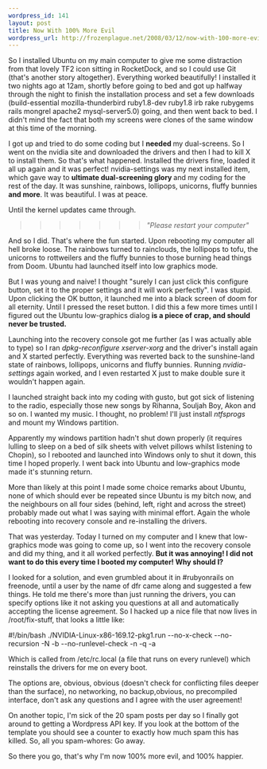 ```yaml
--- 
wordpress_id: 141
layout: post
title: Now With 100% More Evil
wordpress_url: http://frozenplague.net/2008/03/12/now-with-100-more-evil/
---
```

So I installed Ubuntu on my main computer to give me some distraction from that lovely TF2 icon sitting in RocketDock, and so I could use Git (that's another story altogether). Everything worked beautifully! I installed it two nights ago at 12am, shortly before going to bed and got up halfway through the night to finish the installation process and set a few downloads (build-essential mozilla-thunderbird ruby1.8-dev ruby1.8 irb rake rubygems rails mongrel apache2 mysql-server5.0) going, and then went back to bed. I didn't mind the fact that both my screens were clones of the same window at this time of the morning.

I got up and tried to do some coding but I <strong>needed </strong>my dual-screens. So I went on the nvidia site and downloaded the drivers and then I had to kill X to install them. So that's what happened. Installed the drivers fine, loaded it all up again and it was perfect! nvidia-settings was my next installed item, which gave way to <strong>ultimate dual-screening glory </strong>and my coding for the rest of the day. It was sunshine, rainbows, lollipops, unicorns, fluffy bunnies <strong>and more</strong>. It was beautiful. I was at peace.

Until the kernel updates came through.
<blockquote>
<blockquote>
<blockquote>
<blockquote>
<blockquote>
<blockquote>
<blockquote><em>"Please restart your computer"</em></blockquote>
</blockquote>
</blockquote>
</blockquote>
</blockquote>
</blockquote>
</blockquote>
And so I did. That's where the fun started.  Upon rebooting my computer all hell broke loose. The rainbows turned to rainclouds, the lollipops to tofu, the unicorns to rottweilers and the fluffy bunnies to those burning head things from Doom. Ubuntu had launched itself into low graphics mode.

But I was young and naive! I thought "surely I can just click this configure button, set it to the proper settings and it will work perfectly". I was stupid. Upon clicking the OK button, it launched me into a black screen of doom for all eternity. Until I pressed the reset button. I did this a few more times until I figured out the Ubuntu low-graphics dialog <strong>is a piece of crap, and should never be trusted.</strong>

Launching into the recovery console got me further (as I was actually able to type) so I ran <em>dpkg-reconfigure xserver-xorg</em>  and the driver's install again and X started perfectly. Everything was reverted back to the sunshine-land state of rainbows, lollipops, unicorns and fluffy bunnies. Running <em>nvidia-settings </em>again worked, and I even restarted X just to make double sure it wouldn't happen again.

I launched straight back into my coding with gusto, but got sick of listening to the radio, especially those new songs by Rihanna, Souljah Boy, Akon and so on. I wanted my music. I thought, no problem! I'll just install <em>ntfsprogs </em>and mount my Windows partition.

Apparently my windows partition hadn't shut down properly (it requires lulling to sleep on a bed of silk sheets with velvet pillows whilst listening to Chopin), so I rebooted and launched into Windows only to shut it down, this time I hoped properly. I went back into Ubuntu and low-graphics mode made it's stunning return.

More than likely at this point I made some choice remarks about Ubuntu, none of which should ever be repeated since Ubuntu is my bitch now, and the neighbours on all four sides (behind, left, right and across the street) probably made out what I was saying with minimal effort. Again the whole rebooting into recovery console and re-installing the drivers.

That was yesterday. Today I turned on my computer and I knew that low-graphics mode was going to come up, so I went into the recovery console and did my thing, and it all worked perfectly. <strong>But it was annoying! I did not want to do this every time I booted my computer! Why should I?</strong>

I looked for a solution, and even grumbled about it in #rubyonrails on freenode, until a user by the name of dfr came along and suggested a few things. He told me there's more than just running the drivers, you can specify options like it not asking you questions at all and automatically accepting the license agreement. So I hacked up a nice file that now lives in /root/fix-stuff, that looks a little like:

#!/bin/bash
./NVIDIA-Linux-x86-169.12-pkg1.run --no-x-check --no-recursion -N -b --no-runlevel-check -n -q -a

Which is called from /etc/rc.local (a file that runs on every runlevel) which reinstalls the drivers for me on every boot.

The options are, obvious, obvious (doesn't check for conflicting files deeper than the surface), no networking, no backup,obvious, no precompiled interface, don't ask any questions and I agree with the user agreement!

On another topic, I'm sick of the 20 spam posts per day so I finally got around to getting a Wordpress API key. If you look at the bottom of the template you should see a counter to exactly how much spam this has killed. So, all you spam-whores: Go away.

So there you go, that's why I'm now 100% more evil, and 100% happier.
